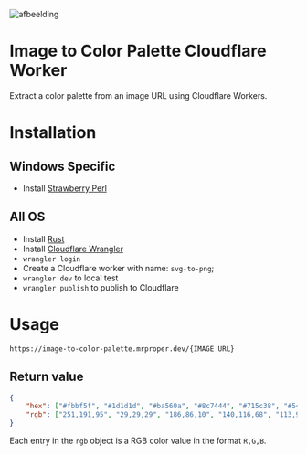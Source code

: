 ![afbeelding](https://user-images.githubusercontent.com/33700526/207815865-9b471652-5723-4d35-8847-dce0fb9701eb.png)

# Image to Color Palette Cloudflare Worker

Extract a color palette from an image URL using Cloudflare Workers.

# Installation

## Windows Specific
- Install [Strawberry Perl](https://strawberryperl.com/)

## All OS
- Install [Rust](https://www.rust-lang.org/tools/install)
- Install [Cloudflare Wrangler](https://developers.cloudflare.com/workers/cli-wrangler/install-update)
- `wrangler login`
- Create a Cloudflare worker with name: `svg-to-png`;
- `wrangler dev` to local test
- `wrangler publish` to publish to Cloudflare

# Usage

`https://image-to-color-palette.mrproper.dev/{IMAGE URL}`

[Demo]: https://image-to-color-palette.mrproper.dev/https://svg-to-png.mrproper.dev/https://docs.tandoor.dev/logo_color.svg

## Return value
    
```json
{
    "hex": ["#fbbf5f", "#1d1d1d", "#ba560a", "#8c7444", "#715c38", "#54442c", "#544434", "#463a24", "#342c24"],
    "rgb": ["251,191,95", "29,29,29", "186,86,10", "140,116,68", "113,92,56", "84,68,44", "84,68,52", "70,58,36", "52,44,36"]
}
```
Each entry in the `rgb` object is a RGB color value in the format `R,G,B`.
